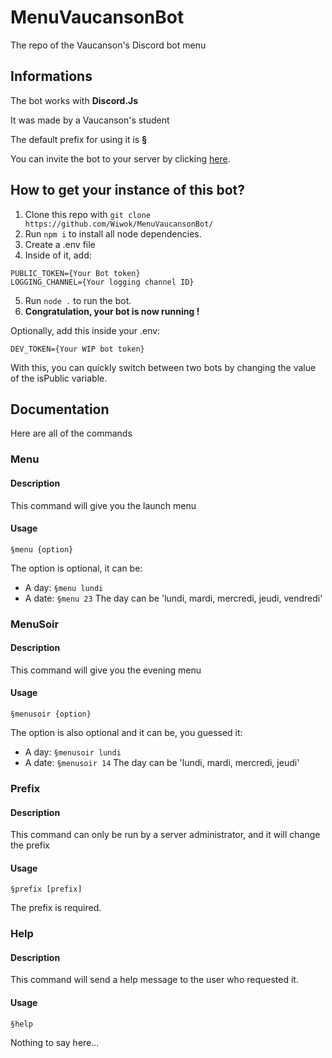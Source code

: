 # MenuVaucansonBot
The repo of the Vaucanson's Discord bot menu

## Informations
The bot works with **Discord.Js**

It was made by a Vaucanson's student

The default prefix for using it is **§**

You can invite the bot to your server by clicking [here](https://discord.com/api/oauth2/authorize?client_id=953947865875644416&permissions=8&scope=bot%20applications.commands).

## How to get your instance of this bot?
1. Clone this repo with `git clone https://github.com/Wiwok/MenuVaucansonBot/`
2. Run `npm i` to install all node dependencies.
3. Create a .env file
4. Inside of it, add:
```
PUBLIC_TOKEN={Your Bot token}
LOGGING_CHANNEL={Your logging channel ID}
```
5. Run `node .` to run the bot.
6. **Congratulation, your bot is now running !**

Optionally, add this inside your .env:
```
DEV_TOKEN={Your WIP bot token}
```
With this, you can quickly switch between two bots by changing the value of the isPublic variable.

## Documentation
Here are all of the commands
### Menu
#### Description
This command will give you the launch menu
#### Usage
```
§menu {option}
```
The option is optional, it can be:
- A day: `§menu lundi`
- A date: `§menu 23`
The day can be 'lundi, mardi, mercredi, jeudi, vendredi'

### MenuSoir
#### Description
This command will give you the evening menu

#### Usage
```
§menusoir {option}
```
The option is also optional and it can be, you guessed it:
- A day: `§menusoir lundi`
- A date: `§menusoir 14`
The day can be 'lundi, mardi, mercredi, jeudi'

### Prefix
#### Description
This command can only be run by a server administrator, and it will change the prefix
#### Usage
```
§prefix [prefix]
```
The prefix is required.

### Help
#### Description
This command will send a help message to the user who requested it.
#### Usage
```
§help
```
Nothing to say here...
